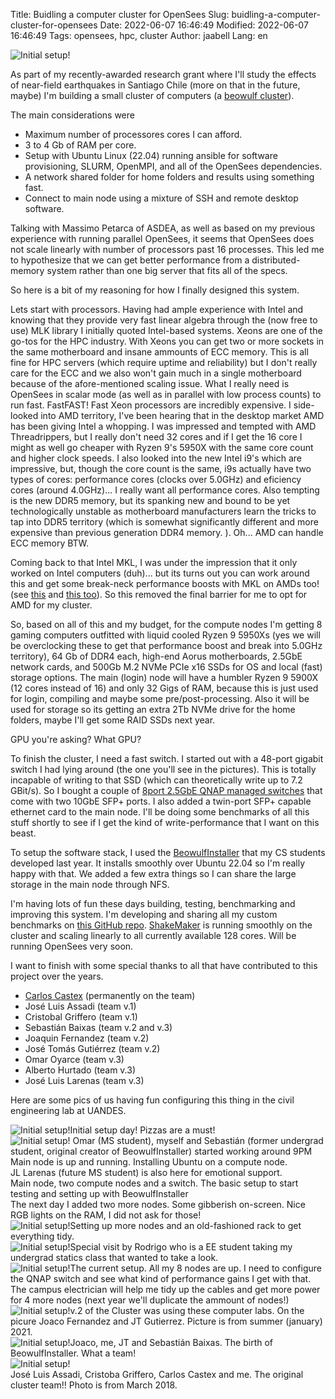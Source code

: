 Title: Buidling a computer cluster for OpenSees 
Slug: buidling-a-computer-cluster-for-opensees
Date: 2022-06-07 16:46:49
Modified: 2022-06-07 16:46:49
Tags: opensees, hpc, cluster
Author: jaabell
Lang: en 

<!-- PELICAN_BEGIN_SUMMARY -->

<div class="responsive-image">
<img src="https://www.dropbox.com/s/vd3t55bh6ffxxj5/IMG-20220602-WA0013.jpeg?raw=1" / alt="Initial setup!">
</div>

As part of my recently-awarded research grant where I'll study the effects of near-field earthquakes in Santiago Chile (more on that in the future, maybe) I'm building a small cluster of computers (a [beowulf cluster](https://en.wikipedia.org/wiki/Beowulf_cluster)). 


<!-- PELICAN_END_SUMMARY -->

The main considerations were

* Maximum number of processores cores I can afford. 
* 3 to 4 Gb of RAM per core. 
* Setup with Ubuntu Linux (22.04) running ansible for software provisioning, SLURM, OpenMPI, and all of the OpenSees dependencies. 
* A network shared folder for home folders and results using something fast. 
* Connect to main node using a mixture of SSH and remote desktop software. 

Talking with Massimo Petarca of ASDEA, as well as based on my previous experience with running parallel OpenSees, it seems that OpenSees does not scale linearly with number of processors past 16 processes. This led me to hypothesize that we can get better performance from a distributed-memory system rather than one big server that fits all of the specs. 

So here is a bit of my reasoning for how I finally designed this system. 

Lets start with processors. Having had ample experience with Intel and knowing that they provide very fast linear algebra through the (now free to use) MLK library I initially quoted Intel-based systems. Xeons are one of the go-tos for the HPC industry. With Xeons you can get two or more sockets in the same motherboard and insane ammounts of ECC memory.  This is all fine for HPC servers (which require uptime and reliability) but I don't really care for the ECC and we also won't gain much in a single motherboard because of the afore-mentioned scaling issue. What I really need is OpenSees in scalar mode (as well as in parallel with low process counts) to run fast. FastFAST! Fast Xeon processors are incredibly expensive. I side-looked into AMD territory, I've been hearing that in the desktop market AMD has been giving Intel a whopping. I was impressed and tempted with AMD Threadrippers, but I really don't need 32 cores and if I get the 16 core I might as well go cheaper with Ryzen 9's 5950X with the same core count and higher clock speeds. I also looked into the new Intel i9's which are impressive, but, though the core count is the same, i9s actually have two types of cores: performance cores (clocks over 5.0GHz) and eficiency cores (around 4.0GHz)... I really want all performance cores. Also tempting is the new DDR5 memory, but its spanking new and bound to be yet technologically unstable as motherboard manufacturers learn the tricks to tap into DDR5 territory (which is somewhat significantly different and more expensive than previous generation DDR4 memory. ). Oh... AMD can handle ECC memory BTW. 

Coming back to that Intel MKL, I was under the impression that it only worked on Intel computers (duh)... but its turns out you can work around this and get some break-neck performance boosts with MKL on AMDs too! (see [this](https://www.pugetsystems.com/labs/hpc/How-To-Use-MKL-with-AMD-Ryzen-and-Threadripper-CPU-s-Effectively-for-Python-Numpy-And-Other-Applications-1637/) and [this too](https://www.reddit.com/r/matlab/comments/dxn38s/howto_force_matlab_to_use_a_fast_codepath_on_amd/)). So this removed the final barrier for me to opt for AMD for my cluster.  

So, based on all of this and my budget, for the compute nodes I'm getting 8 gaming computers outfitted with liquid cooled Ryzen 9 5950Xs (yes we will be overclocking these to get that performance boost and break into 5.0GHz territory), 64 Gb of DDR4 each, high-end Aorus motherboards, 2.5GbE network cards, and 500Gb M.2 NVMe PCIe x16 SSDs for OS and local (fast) storage options. The main (login) node will have a humbler Ryzen 9 5900X (12 cores instead of 16) and only 32 Gigs of RAM, because this is just used for login, compiling and maybe some pre/post-processing. Also it will be used for storage so its getting an extra 2Tb NVMe drive for the home folders, maybe I'll get some RAID SSDs next year. 

GPU you're asking? What GPU?

To finish the cluster, I need a fast switch. I started out with a 48-port gigabit switch I had lying around (the one you'll see in the pictures). This is totally incapable of writing to that SSD (which can theoretically write up to 7.2 GBit/s). So I bought a couple of [8port 2.5GbE QNAP managed switches](https://www.qnap.com/en/product/qsw-m2108-2c) that come with two 10GbE SFP+ ports. I also added a twin-port SFP+ capable ethernet card to the main node. I'll be doing some benchmarks of all this stuff shortly to see if I get the kind of write-performance that I want on this beast. 

To setup the software stack, I used the [BeowulfInstaller](https://github.com/jaabell/BeowulfInstaller) that my CS students developed last year. It installs smoothly over Ubuntu 22.04 so I'm really happy with that. We added a few extra things so I can share the large storage in the main node through NFS. 

I'm having lots of fun these days building, testing, benchmarking and improving this system. I'm developing and sharing all my custom benchmarks on [this GitHub repo](https://github.com/jaabell/ClusterBenchmarks). [ShakeMaker](https://github.com/jaabell/ShakerMaker) is running smoothly on the cluster and scaling linearly to all currently available 128 cores. Will be running OpenSees very soon. 

I want to finish with some special thanks to all that have contributed to this project over the years. 

* [Carlos Castex](https://www.uandes.cl/personas/carlos-castex/) (permanently on the team)
* José Luis Assadi (team v.1)
* Cristobal Griffero (team v.1)
* Sebastián Baixas (team v.2 and v.3)
* Joaquin Fernandez (team v.2)
* José Tomás Gutiérrez (team v.2)
* Omar Oyarce (team v.3)
* Alberto Hurtado (team v.3)
* José Luis Larenas (team v.3)

Here are some pics of us having fun configuring this thing in the civil engineering lab at UANDES.

<!-- <div class="responsive-image"><img src="" / alt="Initial setup day! Pizzas are a must!"></div> -->


<div class="responsive-image"><img src="https://www.dropbox.com/s/06s4s3l3mo02sfg/20220517_222312.jpg?raw=1" / alt="Initial setup!">Initial setup day! Pizzas are a must!
</div>

<div class="responsive-image"><img src="https://www.dropbox.com/s/k21v3x6p1tx907f/20220517_222342.jpg?raw=1" / alt="Initial setup!">
Omar (MS student), myself and Sebastián (former undergrad student, original creator of BeowulfInstaller) started working around 9PM
</div>
<div class="responsive-image"><img src="https://www.dropbox.com/s/nl2zxzig5sa4s2n/20220517_222349.jpg?raw=1" / alt="">Main node is up and running. Installing Ubuntu on a compute node. </div>



<div class="responsive-image"><img src="https://www.dropbox.com/s/1fg60l4nqbgygzl/20220517_230021.jpg?raw=1" / alt="">JL Larenas (future MS student) is also here for emotional support. </div>


<div class="responsive-image"><img src="https://www.dropbox.com/s/b6lrnnvv61it5cq/20220518_005352.jpg?raw=1" / alt="">Main node, two compute nodes and a switch. The basic setup to start testing and setting up with BeowulfInstaller</div>


<div class="responsive-image"><img src="https://www.dropbox.com/s/m9o6jus4dczpk9y/20220525_134638.jpg?raw=1" / alt="">The next day I added two more nodes. Some gibberish on-screen. Nice RGB lights on the RAM, I did not ask for those! </div>


<div class="responsive-image"><img src="https://www.dropbox.com/s/mcd4o2r4w2n649o/20220602_095204.jpg?raw=1" / alt="Initial setup!">Setting up more nodes and an old-fashioned rack to get everything tidy. </div>


<div class="responsive-image"><img src="https://www.dropbox.com/s/2dai1gnampzs1ab/20220602_102809.jpg?raw=1" / alt="Initial setup!">Special visit by Rodrigo who is a EE student taking my undergrad statics class that wanted to take a look. </div>


<div class="responsive-image"><img src="https://www.dropbox.com/s/vd3t55bh6ffxxj5/IMG-20220602-WA0013.jpeg?raw=1" / alt="Initial setup!">The current setup. All my 8 nodes are up. I need to configure the QNAP switch and see what kind of performance gains I get with that. The campus electrician will help me tidy up the cables and get more power for 4 more nodes (next year we'll duplicate the ammount of nodes!)</div>

<div class="responsive-image"><img src="https://www.dropbox.com/s/jjxwa9twob6b878/20201209_152907.jpg?raw=1" / alt="Initial setup!">v.2 of the Cluster was using these computer labs. On the picure Joaco Fernandez and JT Gutierrez.  Picture is from summer (january) 2021. </div>

<div class="responsive-image"><img src="https://www.dropbox.com/s/o3zl3i8yemdn70a/20210129_151546.jpg?raw=1" / alt="Initial setup!">Joaco, me, JT and Sebastián Baixas. The birth of BeowulfInstaller. What a team!  </div>

<div class="responsive-image"><img src="https://www.dropbox.com/s/avvnlv50ro44ihw/DZThqffVMAA8rJU.jpeg?raw=1" / alt="Initial setup!">  </div>
José Luis Assadi, Cristoba Griffero, Carlos Castex and me. The original cluster team!! Photo is from March 2018.
